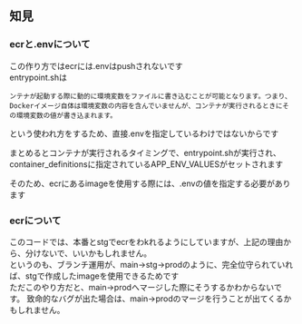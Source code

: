 ## 知見
### ecrと.envについて
この作り方ではecrには.envはpushされないです  
entrypoint.shは  
```
ンテナが起動する際に動的に環境変数をファイルに書き込むことが可能となります。つまり、Dockerイメージ自体は環境変数の内容を含んでいませんが、コンテナが実行されるときにその環境変数の値が書き込まれます。
```
という使われ方をするため、直接.envを指定しているわけではないからです  
  
まとめるとコンテナが実行されるタイミングで、entrypoint.shが実行され、container_definitionsに指定されているAPP_ENV_VALUESがセットされます  
  
そのため、ecrにあるimageを使用する際には、.envの値を指定する必要があります
   

### ecrについて
このコードでは、本番とstgでecrをわkれるようにしていますが、上記の理由から、分けないで、いいかもしれません。  
というのも、ブランチ運用が、main->stg->prodのように、完全位守られていれば、stgで作成したimageを使用できるためです  
ただこのやり方だと、main->prodへマージした際にそうするかわからないです。  致命的なバグが出た場合は、main->prodのマージを行うことが出てくるかもしれません。
